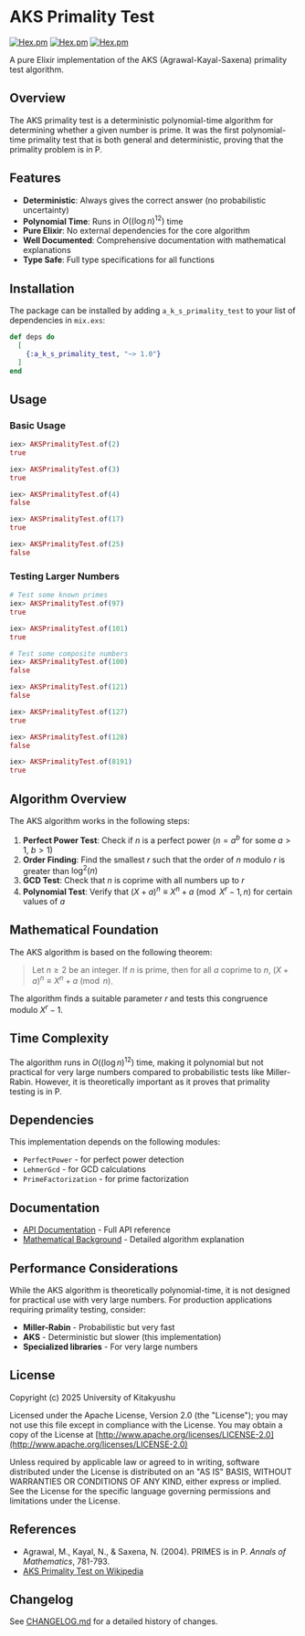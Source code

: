 # AKS Primality Test

[![Hex.pm](https://img.shields.io/hexpm/v/a_k_s_primality_test)](https://hex.pm/packages/a_k_s_primality_test)
[![Hex.pm](https://img.shields.io/hexpm/dt/a_k_s_primality_test)](https://hex.pm/packages/a_k_s_primality_test)
[![Hex.pm](https://img.shields.io/hexpm/l/a_k_s_primality_test)](https://hex.pm/packages/a_k_s_primality_test)

A pure Elixir implementation of the AKS (Agrawal-Kayal-Saxena) primality test algorithm.

## Overview

The AKS primality test is a deterministic polynomial-time algorithm for determining whether a given number is prime. It was the first polynomial-time primality test that is both general and deterministic, proving that the primality problem is in P.

## Features

- **Deterministic**: Always gives the correct answer (no probabilistic uncertainty)
- **Polynomial Time**: Runs in $O((\log n)^{12})$ time
- **Pure Elixir**: No external dependencies for the core algorithm
- **Well Documented**: Comprehensive documentation with mathematical explanations
- **Type Safe**: Full type specifications for all functions

## Installation

The package can be installed by adding `a_k_s_primality_test` to your list of dependencies in `mix.exs`:

```elixir
def deps do
  [
    {:a_k_s_primality_test, "~> 1.0"}
  ]
end
```

## Usage

### Basic Usage

```elixir
iex> AKSPrimalityTest.of(2)
true

iex> AKSPrimalityTest.of(3)
true

iex> AKSPrimalityTest.of(4)
false

iex> AKSPrimalityTest.of(17)
true

iex> AKSPrimalityTest.of(25)
false
```

### Testing Larger Numbers

```elixir
# Test some known primes
iex> AKSPrimalityTest.of(97)
true

iex> AKSPrimalityTest.of(101)
true

# Test some composite numbers
iex> AKSPrimalityTest.of(100)
false

iex> AKSPrimalityTest.of(121)
false

iex> AKSPrimalityTest.of(127)
true

iex> AKSPrimalityTest.of(128)
false

iex> AKSPrimalityTest.of(8191)
true
```

## Algorithm Overview

The AKS algorithm works in the following steps:

1. **Perfect Power Test**: Check if $n$ is a perfect power ($n = a^b$ for some $a > 1$, $b > 1$)
2. **Order Finding**: Find the smallest $r$ such that the order of $n$ modulo $r$ is greater than $\log^2(n)$
3. **GCD Test**: Check that $n$ is coprime with all numbers up to $r$
4. **Polynomial Test**: Verify that $(X + a)^n \equiv X^n + a \pmod{X^r - 1, n}$ for certain values of $a$

## Mathematical Foundation

The AKS algorithm is based on the following theorem:

> Let $n \geq 2$ be an integer. If $n$ is prime, then for all $a$ coprime to $n$,
> $(X + a)^n \equiv X^n + a \pmod{n}$.

The algorithm finds a suitable parameter $r$ and tests this congruence modulo $X^r - 1$.

## Time Complexity

The algorithm runs in $O((\log n)^{12})$ time, making it polynomial but not practical for very large numbers compared to probabilistic tests like Miller-Rabin. However, it is theoretically important as it proves that primality testing is in P.

## Dependencies

This implementation depends on the following modules:
- `PerfectPower` - for perfect power detection
- `LehmerGcd` - for GCD calculations  
- `PrimeFactorization` - for prime factorization

## Documentation

- [API Documentation](https://hexdocs.pm/a_k_s_primality_test) - Full API reference
- [Mathematical Background](https://hexdocs.pm/a_k_s_primality_test/AKSPrimalityTest.html) - Detailed algorithm explanation

## Performance Considerations

While the AKS algorithm is theoretically polynomial-time, it is not designed for practical use with very large numbers. For production applications requiring primality testing, consider:

- **Miller-Rabin** - Probabilistic but very fast
- **AKS** - Deterministic but slower (this implementation)
- **Specialized libraries** - For very large numbers

## License

Copyright (c) 2025 University of Kitakyushu

Licensed under the Apache License, Version 2.0 (the "License");
you may not use this file except in compliance with the License.
You may obtain a copy of the License at [http://www.apache.org/licenses/LICENSE-2.0](http://www.apache.org/licenses/LICENSE-2.0)

Unless required by applicable law or agreed to in writing, software
distributed under the License is distributed on an "AS IS" BASIS,
WITHOUT WARRANTIES OR CONDITIONS OF ANY KIND, either express or implied.
See the License for the specific language governing permissions and
limitations under the License.

## References

- Agrawal, M., Kayal, N., & Saxena, N. (2004). PRIMES is in P. *Annals of Mathematics*, 781-793.
- [AKS Primality Test on Wikipedia](https://en.wikipedia.org/wiki/AKS_primality_test)

## Changelog

See [CHANGELOG.md](CHANGELOG.md) for a detailed history of changes.

